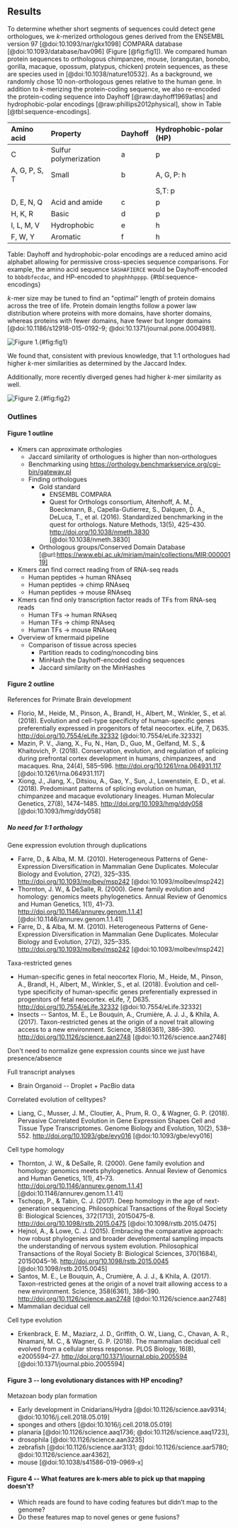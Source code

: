 ## Results

To determine whether short segments of sequences could detect gene orthologues, we $k$-merized orthologous genes derived from the ENSEMBL version 97 [@doi:10.1093/nar/gkx1098] COMPARA database [@doi:10.1093/database/bav096] (Figure [@fig:fig1]).
We compared human protein sequences to orthologous chimpanzee, mouse, (orangutan, bonobo, gorilla, macaque, opossum, platypus, chicken) protein sequences, as these are species used in [@doi:10.1038/nature10532].
As a background, we randomly chose 10 non-orthologous genes relative to the human gene.
In addition to $k$-merizing the protein-coding sequence, we also re-encoded the protein-coding sequence into Dayhoff [@raw:dayhoff1969atlas] and hydrophobic-polar encodings [@raw:phillips2012physical], show in Table [@tbl:sequence-encodings].


|  Amino acid                    | Property              | Dayhoff | Hydrophobic-polar (HP) |
| :----------------------------- | :-------------------- | :------ | :--------------------- |
| C                              | Sulfur polymerization | a       | p                      |
| A, G, P, S, T                  | Small                 | b       | A, G, P: h             |
|                                |                       |         | S,T: p                 |
| D, E, N, Q                     | Acid and amide        | c       | p                      |
| H, K, R                        | Basic                 | d       | p                      |
| I, L, M, V                     | Hydrophobic           | e       | h                      |
| F, W, Y                        | Aromatic              | f       | h                      |

Table: Dayhoff and hydrophobic-polar encodings are a reduced amino acid
alphabet allowing for permissive cross-species sequence comparisons. For
example, the amino acid sequence `SASHAFIERCE` would be Dayhoff-encoded
to `bbbdbfecdac`, and HP-encoded to `phpphhhpppp`. {#tbl:sequence-encodings}

$k$-mer size may be tuned to find an "optimal" length of protein domains across the tree of life. Protein domain lengths follow a power law distribution where proteins with more domains, have shorter domains, whereas proteins with fewer domains, have fewer but longer domains [@doi:10.1186/s12918-015-0192-9; @doi:10.1371/journal.pone.0004981].

![Figure 1.](images/figure1.svg){#fig:fig1}


We found that, consistent with previous knowledge, that 1:1 orthologues had higher $k$-mer similarities as determined by the Jaccard Index.


Additionally, more recently diverged genes had higher $k$-mer similarity as well.


![Figure 2.](images/figure2.svg){#fig:fig2}


### Outlines

#### Figure 1 outline

- Kmers can approximate orthologies
  - Jaccard similarity of orthologues is higher than non-orthologues
  - Benchmarking using https://orthology.benchmarkservice.org/cgi-bin/gateway.pl
  - Finding orthologues
    - Gold standard
      - ENSEMBL COMPARA
      - Quest for Orthologs consortium, Altenhoff, A. M., Boeckmann, B., Capella-Gutierrez, S., Dalquen, D. A., DeLuca, T., et al. (2016). Standardized benchmarking in the quest for orthologs. Nature Methods, 13(5), 425–430. http://doi.org/10.1038/nmeth.3830 [@doi:10.1038/nmeth.3830]
    - Orthologous groups/Conserved Domain Database [@url:https://www.ebi.ac.uk/miriam/main/collections/MIR:00000119]
- Kmers can find correct reading from of RNA-seq reads
  - Human peptides → human RNAseq
  - Human peptides → chimp RNAseq
  - Human peptides → mouse RNAseq
- Kmers can find only transcription factor reads of TFs from RNA-seq reads
  - Human TFs → human RNAseq
  - Human TFs → chimp RNAseq
  - Human TFs → mouse RNAseq
- Overview of kmermaid pipeline
  - Comparison of tissue across species
    - Partition reads to coding/noncoding bins
    - MinHash the Dayhoff-encoded coding sequences
    - Jaccard similarity on the MinHashes


#### Figure 2 outline

References for Primate Brain development

- Florio, M., Heide, M., Pinson, A., Brandl, H., Albert, M., Winkler, S., et al. (2018). Evolution and cell-type specificity of human-specific genes preferentially expressed in progenitors of fetal neocortex. eLife, 7, D635. http://doi.org/10.7554/eLife.32332 [@doi:10.7554/eLife.32332]
- Mazin, P. V., Jiang, X., Fu, N., Han, D., Guo, M., Gelfand, M. S., & Khaitovich, P. (2018). Conservation, evolution, and regulation of splicing during prefrontal cortex development in humans, chimpanzees, and macaques. Rna, 24(4), 585–596. http://doi.org/10.1261/rna.064931.117 [@doi:10.1261/rna.064931.117]
- Xiong, J., Jiang, X., Ditsiou, A., Gao, Y., Sun, J., Lowenstein, E. D., et al. (2018). Predominant patterns of splicing evolution on human, chimpanzee and macaque evolutionary lineages. Human Molecular Genetics, 27(8), 1474–1485. http://doi.org/10.1093/hmg/ddy058 [@doi:10.1093/hmg/ddy058]

##### No need for 1:1 orthology

Gene expression evolution through duplications

- Farre, D., & Alba, M. M. (2010). Heterogeneous Patterns of Gene-Expression Diversification in Mammalian Gene Duplicates. Molecular Biology and Evolution, 27(2), 325–335. http://doi.org/10.1093/molbev/msp242 [@doi:10.1093/molbev/msp242]
- Thornton, J. W., & DeSalle, R. (2000). Gene family evolution and homology: genomics meets phylogenetics. Annual Review of Genomics and Human Genetics, 1(1), 41–73. http://doi.org/10.1146/annurev.genom.1.1.41 [@doi:10.1146/annurev.genom.1.1.41]
- Farre, D., & Alba, M. M. (2010). Heterogeneous Patterns of Gene-Expression Diversification in Mammalian Gene Duplicates. Molecular Biology and Evolution, 27(2), 325–335. http://doi.org/10.1093/molbev/msp242 [@doi:10.1093/molbev/msp242]

Taxa-restricted genes

- Human-specific genes in fetal neocortex
Florio, M., Heide, M., Pinson, A., Brandl, H., Albert, M., Winkler, S., et al. (2018). Evolution and cell-type specificity of human-specific genes preferentially expressed in progenitors of fetal neocortex. eLife, 7, D635. http://doi.org/10.7554/eLife.32332 [@doi:10.7554/eLife.32332]
- Insects -- Santos, M. E., Le Bouquin, A., Crumière, A. J. J., & Khila, A. (2017). Taxon-restricted genes at the origin of a novel trait allowing access to a new environment. Science, 358(6361), 386–390. http://doi.org/10.1126/science.aan2748 [@doi:10.1126/science.aan2748]

Don't need to normalize gene expression counts since we just have presence/absence

Full transcript analyses

- Brain Organoid -- Droplet + PacBio data

Correlated evolution of celltypes?

- Liang, C., Musser, J. M., Cloutier, A., Prum, R. O., & Wagner, G. P. (2018). Pervasive Correlated Evolution in Gene Expression Shapes Cell and Tissue Type Transcriptomes. Genome Biology and Evolution, 10(2), 538–552. http://doi.org/10.1093/gbe/evy016 [@doi:10.1093/gbe/evy016]

Cell type homology

- Thornton, J. W., & DeSalle, R. (2000). Gene family evolution and homology: genomics meets phylogenetics. Annual Review of Genomics and Human Genetics, 1(1), 41–73. http://doi.org/10.1146/annurev.genom.1.1.41 [@doi:10.1146/annurev.genom.1.1.41]
- Tschopp, P., & Tabin, C. J. (2017). Deep homology in the age of next-generation sequencing. Philosophical Transactions of the Royal Society B: Biological Sciences, 372(1713), 20150475–8. http://doi.org/10.1098/rstb.2015.0475 [@doi:10.1098/rstb.2015.0475]
- Hejnol, A., & Lowe, C. J. (2015). Embracing the comparative approach: how robust phylogenies and broader developmental sampling impacts the understanding of nervous system evolution. Philosophical Transactions of the Royal Society B: Biological Sciences, 370(1684), 20150045–16. http://doi.org/10.1098/rstb.2015.0045 [@doi:10.1098/rstb.2015.0045]
- Santos, M. E., Le Bouquin, A., Crumière, A. J. J., & Khila, A. (2017). Taxon-restricted genes at the origin of a novel trait allowing access to a new environment. Science, 358(6361), 386–390. http://doi.org/10.1126/science.aan2748 [@doi:10.1126/science.aan2748]
- Mammalian decidual cell

Cell type evolution

- Erkenbrack, E. M., Maziarz, J. D., Griffith, O. W., Liang, C., Chavan, A. R., Nnamani, M. C., & Wagner, G. P. (2018). The mammalian decidual cell evolved from a cellular stress response. PLOS Biology, 16(8), e2005594–27. http://doi.org/10.1371/journal.pbio.2005594 [@doi:10.1371/journal.pbio.2005594]

#### Figure 3 -- long evolutionary distances with HP encoding?

Metazoan body plan formation

- Early development in Cnidarians/Hydra [@doi:10.1126/science.aav9314; @doi:10.1016/j.cell.2018.05.019]
- sponges and others [@doi:10.1016/j.cell.2018.05.019]
- planaria [@doi:10.1126/science.aaq1736; @doi:10.1126/science.aaq1723],
- drosophila [@doi:10.1126/science.aan3235]
- zebrafish [@doi:10.1126/science.aar3131; @doi:10.1126/science.aar5780; @doi:10.1126/science.aar4362],
- mouse [@doi:10.1038/s41586-019-0969-x]

#### Figure 4 -- What features are k-mers able to pick up that mapping doesn't?

- Which reads are found to have coding features but didn’t map to the genome?
- Do these features map to novel genes or gene fusions?
